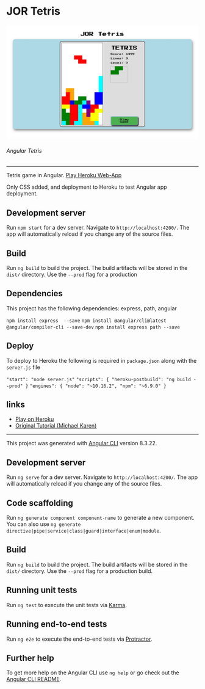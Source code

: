 # JOR Tetris

![Angular Tetris](https://raw.githubusercontent.com/joeaoregan/jor-tetris/master/screenshot/tetris1.jpg "Angular Tetris")
###### Angular Tetris

---

Tetris game in Angular. [Play Heroku Web-App](https://jor-tetris.herokuapp.com/)

Only CSS added, and deployment to Heroku to test Angular app deployment.

## Development server

Run `npm start` for a dev server. Navigate to `http://localhost:4200/`. The app will automatically reload if you change any of the source files.

## Build

Run `ng build` to build the project. The build artifacts will be stored in the `dist/` directory. Use the `--prod` flag for a production 

## Dependencies

This project has the following dependencies: express, path, angular

`npm install express  --save`
`npm install @angular/cli@latest @angular/compiler-cli --save-dev`
`npm install express path --save`

## Deploy

To deploy to Heroku the following is required in `package.json` along with the `server.js` file

`"start": "node server.js"`
`"scripts": { "heroku-postbuild": "ng build --prod" }`
`"engines": { "node": "~10.16.2", "npm": "~6.9.0" }`

## links

* [Play on Heroku](https://jor-tetris.herokuapp.com/)
* [Original Tutorial (Michael Karen)](https://medium.com/angular-in-depth/game-development-tetris-in-angular-64ef96ce56f7)

---

This project was generated with [Angular CLI](https://github.com/angular/angular-cli) version 8.3.22.

## Development server

Run `ng serve` for a dev server. Navigate to `http://localhost:4200/`. The app will automatically reload if you change any of the source files.

## Code scaffolding

Run `ng generate component component-name` to generate a new component. You can also use `ng generate directive|pipe|service|class|guard|interface|enum|module`.

## Build

Run `ng build` to build the project. The build artifacts will be stored in the `dist/` directory. Use the `--prod` flag for a production build.

## Running unit tests

Run `ng test` to execute the unit tests via [Karma](https://karma-runner.github.io).

## Running end-to-end tests

Run `ng e2e` to execute the end-to-end tests via [Protractor](http://www.protractortest.org/).

## Further help

To get more help on the Angular CLI use `ng help` or go check out the [Angular CLI README](https://github.com/angular/angular-cli/blob/master/README.md).
